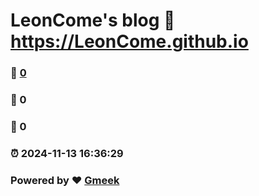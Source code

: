 # LeonCome's blog :link: https://LeonCome.github.io 
### :page_facing_up: [0](https://LeonCome.github.io/tag.html) 
### :speech_balloon: 0 
### :hibiscus: 0 
### :alarm_clock: 2024-11-13 16:36:29 
### Powered by :heart: [Gmeek](https://github.com/Meekdai/Gmeek)
